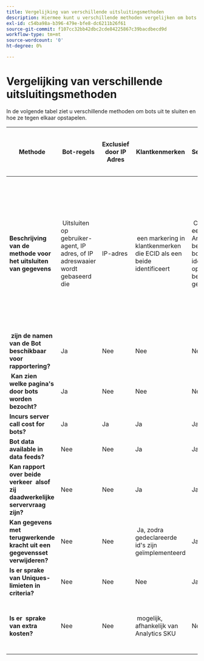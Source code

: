 ```yaml
---
title: Vergelijking van verschillende uitsluitingsmethoden
description: Hiermee kunt u verschillende methoden vergelijken om bots uit te sluiten.
exl-id: c54ba98a-b396-479e-bfe8-dc6211b26f61
source-git-commit: f107cc32bb42dbc2cde84225867c39bacdbecd9d
workflow-type: tm+mt
source-wordcount: '0'
ht-degree: 0%

---
```


# Vergelijking van verschillende uitsluitingsmethoden

In de volgende tabel ziet u verschillende methoden om bots uit te sluiten en hoe ze tegen elkaar opstapelen.

| Methode | Bot-regels | Exclusief door IP Adres | Klantkenmerken | Segmentatie | 3-partijscoring + segmentatie | De &#x200B; van de Vraag van de Server van de onderdrukking &#x200B; voor Bots bij Runtime | Aangepaste VISTA-regel voor database |
| --- | --- | --- | --- | --- | --- | --- | --- |
| **Beschrijving van de methode voor het uitsluiten van gegevens** | &#x200B; Uitsluiten op gebruiker-agent, IP adres, of IP adreswaaier wordt gebaseerd die | IP-adres | &#x200B; een markering in klantkenmerken die ECID als een beide identificeert | &#x200B; Criteria in een segment Analytics dat bekende bots identificeert op basis van beide gedrag | &#x200B; Een derde partij zoals [Perimeter X](https://www.perimeterx.com) of [Akamai Bot Manager](https://www.akamai.com/us/en/products/security/bot-manager.jsp) wijst aan elke paginamening een score toe op hoe waarschijnlijk het een bot is. De score wordt verzonden naar Analytics en de segmenten kunnen worden gebruikt om gegevens uit te filtreren die op de score worden gebaseerd. | &#x200B; client-side logica zorgt ervoor dat de aanroep van de Analytics-server niet voor bots wordt uitgevoerd. | &#x200B; een VISTA regel zal verkeer van bots bewegen die aan bepaalde criteria aan een afzonderlijke rapportreeks voldoen. |
| **&#x200B; zijn de namen van de Bot beschikbaar voor rapportering?** | Ja | Nee | Nee | Nee | Nee | Nee | Ja |
| **&#x200B; Kan zien welke pagina&#39;s door bots worden bezocht?** | Ja | Nee | Nee | Nee | Ja | Nee | Ja |
| &#x200B;**Incurs server call cost for bots?** | Ja | Ja | Ja | Ja | Ja | Nee | Ja |
| **Bot data available in data feeds?** | Nee | Nee | Ja | Ja | Ja | Nee | Ja |
| **Kan rapport over beide verkeer &#x200B; alsof zij daadwerkelijke servervraag zijn?** | Nee | Nee | Ja | Ja | Ja | Nee | Nee |
| **Kan gegevens met terugwerkende kracht uit een gegevensset verwijderen?** | Nee | Nee | &#x200B; Ja, zodra gedeclareerde id&#39;s zijn geïmplementeerd | Ja | Ja, zodra scores zijn geïmplementeerd | Nee | Nee |
| **Is er sprake van Uniques-limieten in criteria?** | Nee | Nee | Nee | Ja | Nee | Nee | Nee |
| **Is er &#x200B; sprake van extra kosten?** | Nee | Nee | &#x200B; mogelijk, afhankelijk van Analytics SKU | Nee | Ja | Nee | &#x200B; Ja - kosten voor de implementatie en handhaving van een VISTA-regel |
